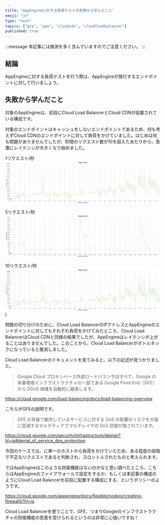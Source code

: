 ```yaml
---
title: "AppEngineに対する負荷テストの失敗から学んだこと"
emoji: "🦸‍♂️"
type: "tech"
topics: ["gcp", "gae", "cloudcdn", "cloudloadbalancer"]
published: true
---
```


:::message
本記事には推測を多く含んでいますのでご注意ください。
:::

## 結論
AppEngineに対する負荷テストを行う際は、AppEngineが発行するエンドポイントに対して行いましょう。

## 失敗から学んだこと
対象のAppEngineは、前段にCloud Load BalancerとCloud CDNが設置されている構成です。

対象のエンドポイントはキャッシュをしないエンドポイントであるため、何も考えずCloud CDNのエンドポイントに対して負荷をかけていました。はじめは何も問題がありませんでしたが、秒間のリクエスト数が10を超えたあたりから、急激にレイテンシが大きくなり始めました。

1リクエスト/秒
![](/images/articles/b107fa24060277/10rps.png)

5リクエスト/秒
![](/images/articles/b107fa24060277/5rps.png)

10リクエスト/秒
![](/images/articles/b107fa24060277/10rps.png))

問題の切り分けのために、Cloud Load BalancerのIPアドレスとAppEngineのエンドポイントに対してもそれぞれ負荷をかけてみたところ、Cloud Load BalancerはCloud CDNと同様の結果でしたが、AppEngineはレイテンシが上がることはありませんでした。このことから、Cloud Load Balancerがボトルネックになっていると推測しました。

Cloud Load Balancerのドキュメントを見てみると、以下の記述が見つかりました。

> Google Cloud プロキシベース外部ロードバランサはすべて、Google の本番環境インフラストラクチャの一部である Google Front End（GFE）から DDoS 保護を自動的に継承します。

https://cloud.google.com/load-balancing/docs/load-balancing-overview

こちらがGFEの説明です。

> GFE の背後で動作しているサービスに対する DoS の影響のリスクを大幅に低減するマルチティアでマルチレイヤの DoS 防御が施されています。

https://cloud.google.com/security/infrastructure/design?hl=ja#denial_of_service_dos_protection

今回のケースでは、に単一のホストから負荷をかけていたため、ある程度の段階で不正なリクエストであると判断され、スロットルされたものと考えられます。

ではAppEngineはこのような防衛機能はないのかなと思い調べたところ、こちらはAppEngineのファイアウォールで設定をするか、もしくは本記事の構成のようにCloud Load Balancerを前段に配置する構成にする、というポリシーのようです。

https://cloud.google.com/appengine/docs/flexible/nodejs/creating-firewalls?hl=ja

Cloud Load Balancerを使うことで、GFE、つまりGoogleのインフラストラクチャの防衛機能の恩恵を受けられるというのは非常に心強いですね！
